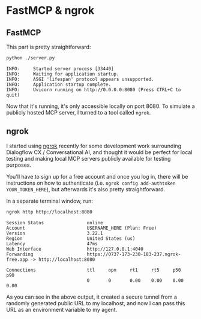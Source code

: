 # FastMCP & ngrok

## FastMCP
This part is pretty straightforward:
```sh
python ./server.py
```

```console
INFO:     Started server process [33440]
INFO:     Waiting for application startup.
INFO:     ASGI 'lifespan' protocol appears unsupported.
INFO:     Application startup complete.
INFO:     Uvicorn running on http://0.0.0.0:8080 (Press CTRL+C to quit)
```

Now that it's running, it's only accessible locally on port 8080.  To simulate a publicly hosted MCP server, I turned to a tool called `ngrok`.


## ngrok
I started using [ngrok](https://ngrok.com/) recently for some development work surrounding Dialogflow CX / Conversational AI, and thought it would be perfect for local testing and making local MCP servers publicly available for testing purposes.

You'll have to sign up for a free account and once you log in, there will be instructions on how to authenticate (i.e. `ngrok config add-authtoken YOUR_TOKEN_HERE`), but afterwards it's also pretty straightforward.

In a separate terminal window, run:
```sh
ngrok http http://localhost:8080
```

```console
Session Status                online
Account                       USERNAME_HERE (Plan: Free)
Version                       3.22.1
Region                        United States (us)
Latency                       47ms
Web Interface                 http://127.0.0.1:4040
Forwarding                    https://0737-173-230-183-237.ngrok-free.app -> http://localhost:8080

Connections                   ttl     opn     rt1     rt5     p50     p90
                              0       0       0.00    0.00    0.00    0.00
```

As you can see in the above output, it created a secure tunnel from a randomly generated public URL to my localhost, and now I can pass this URL as an environment variable to my agent.
